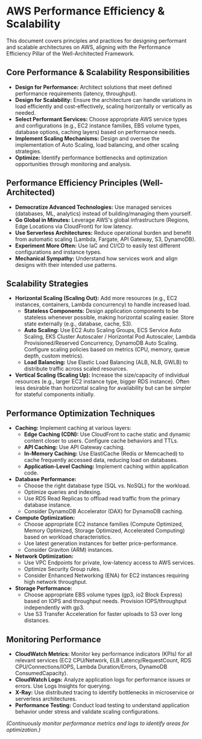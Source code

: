 # AWS Performance Efficiency & Scalability

This document covers principles and practices for designing performant and scalable architectures on AWS, aligning with the Performance Efficiency Pillar of the Well-Architected Framework.

## Core Performance & Scalability Responsibilities

*   **Design for Performance:** Architect solutions that meet defined performance requirements (latency, throughput).
*   **Design for Scalability:** Ensure the architecture can handle variations in load efficiently and cost-effectively, scaling horizontally or vertically as needed.
*   **Select Performant Services:** Choose appropriate AWS service types and configurations (e.g., EC2 instance families, EBS volume types, database options, caching layers) based on performance needs.
*   **Implement Scaling Mechanisms:** Design and oversee the implementation of Auto Scaling, load balancing, and other scaling strategies.
*   **Optimize:** Identify performance bottlenecks and optimization opportunities through monitoring and analysis.

## Performance Efficiency Principles (Well-Architected)

*   **Democratize Advanced Technologies:** Use managed services (databases, ML, analytics) instead of building/managing them yourself.
*   **Go Global in Minutes:** Leverage AWS's global infrastructure (Regions, Edge Locations via CloudFront) for low latency.
*   **Use Serverless Architectures:** Reduce operational burden and benefit from automatic scaling (Lambda, Fargate, API Gateway, S3, DynamoDB).
*   **Experiment More Often:** Use IaC and CI/CD to easily test different configurations and instance types.
*   **Mechanical Sympathy:** Understand how services work and align designs with their intended use patterns.

## Scalability Strategies

*   **Horizontal Scaling (Scaling Out):** Add more resources (e.g., EC2 instances, containers, Lambda concurrency) to handle increased load.
    *   **Stateless Components:** Design application components to be stateless whenever possible, making horizontal scaling easier. Store state externally (e.g., database, cache, S3).
    *   **Auto Scaling:** Use EC2 Auto Scaling Groups, ECS Service Auto Scaling, EKS Cluster Autoscaler / Horizontal Pod Autoscaler, Lambda Provisioned/Reserved Concurrency, DynamoDB Auto Scaling. Configure scaling policies based on metrics (CPU, memory, queue depth, custom metrics).
    *   **Load Balancing:** Use Elastic Load Balancing (ALB, NLB, GWLB) to distribute traffic across scaled resources.
*   **Vertical Scaling (Scaling Up):** Increase the size/capacity of individual resources (e.g., larger EC2 instance type, bigger RDS instance). Often less desirable than horizontal scaling for availability but can be simpler for stateful components initially.

## Performance Optimization Techniques

*   **Caching:** Implement caching at various layers:
    *   **Edge Caching (CDN):** Use CloudFront to cache static and dynamic content closer to users. Configure cache behaviors and TTLs.
    *   **API Caching:** Use API Gateway caching.
    *   **In-Memory Caching:** Use ElastiCache (Redis or Memcached) to cache frequently accessed data, reducing load on databases.
    *   **Application-Level Caching:** Implement caching within application code.
*   **Database Performance:**
    *   Choose the right database type (SQL vs. NoSQL) for the workload.
    *   Optimize queries and indexing.
    *   Use RDS Read Replicas to offload read traffic from the primary database instance.
    *   Consider DynamoDB Accelerator (DAX) for DynamoDB caching.
*   **Compute Optimization:**
    *   Choose appropriate EC2 instance families (Compute Optimized, Memory Optimized, Storage Optimized, Accelerated Computing) based on workload characteristics.
    *   Use latest generation instances for better price-performance.
    *   Consider Graviton (ARM) instances.
*   **Network Optimization:**
    *   Use VPC Endpoints for private, low-latency access to AWS services.
    *   Optimize Security Group rules.
    *   Consider Enhanced Networking (ENA) for EC2 instances requiring high network throughput.
*   **Storage Performance:**
    *   Choose appropriate EBS volume types (gp3, io2 Block Express) based on IOPS and throughput needs. Provision IOPS/throughput independently with gp3.
    *   Use S3 Transfer Acceleration for faster uploads to S3 over long distances.

## Monitoring Performance

*   **CloudWatch Metrics:** Monitor key performance indicators (KPIs) for all relevant services (EC2 CPU/Network, ELB Latency/RequestCount, RDS CPU/Connections/IOPS, Lambda Duration/Errors, DynamoDB ConsumedCapacity).
*   **CloudWatch Logs:** Analyze application logs for performance issues or errors. Use Logs Insights for querying.
*   **X-Ray:** Use distributed tracing to identify bottlenecks in microservice or serverless architectures.
*   **Performance Testing:** Conduct load testing to understand application behavior under stress and validate scaling configurations.

*(Continuously monitor performance metrics and logs to identify areas for optimization.)*